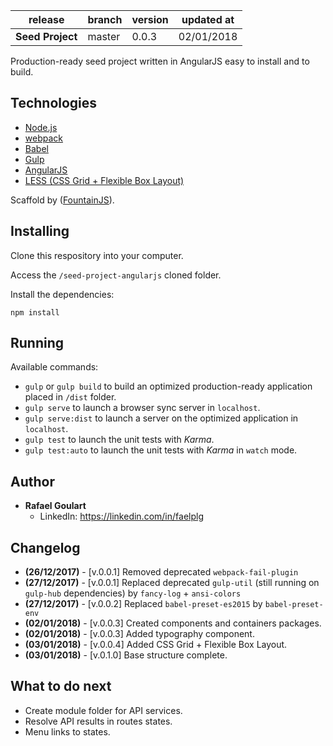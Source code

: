 release                      | branch                  | version | updated at
-----------------------------|-------------------------|---------|-------------
**Seed Project**             | master                  | 0.0.3   | 02/01/2018

Production-ready seed project written in AngularJS easy to install and to build.

## Technologies

* [Node.js](https://nodejs.org/)
* [webpack](https://webpack.js.org/)
* [Babel](https://babeljs.io/)
* [Gulp](https://gulpjs.com/)
* [AngularJS](https://angularjs.org/)
* [LESS (CSS Grid + Flexible Box Layout)](lesscss.org/)

Scaffold by ([FountainJS](http://fountainjs.io)).

## Installing

Clone this respository into your computer.

Access the ``/seed-project-angularjs`` cloned folder.

Install the dependencies:
```
npm install
```

## Running

Available commands:

* ``gulp`` or ``gulp build`` to build an optimized production-ready application placed in ``/dist`` folder.
* ``gulp serve`` to launch a browser sync server in ``localhost``.
* ``gulp serve:dist`` to launch a server on the optimized application in ``localhost``.
* ``gulp test`` to launch the unit tests with _Karma_.
* ``gulp test:auto`` to launch the unit tests with _Karma_ in `watch` mode.

## Author

* **Rafael Goulart**
	* LinkedIn: https://linkedin.com/in/faelplg

## Changelog

* **(26/12/2017)** - [v.0.0.1] Removed deprecated ``webpack-fail-plugin``
* **(27/12/2017)** - [v.0.0.1] Replaced deprecated ``gulp-util`` (still running on ``gulp-hub`` dependencies) by ``fancy-log`` + ``ansi-colors``
* **(27/12/2017)** - [v.0.0.2] Replaced ``babel-preset-es2015`` by ``babel-preset-env``
* **(02/01/2018)** - [v.0.0.3] Created components and containers packages.
* **(02/01/2018)** - [v.0.0.3] Added typography component.
* **(03/01/2018)** - [v.0.0.4] Added CSS Grid + Flexible Box Layout.
* **(03/01/2018)** - [v.0.1.0] Base structure complete.

## What to do next
* Create module folder for API services.
* Resolve API results in routes states.
* Menu links to states.
